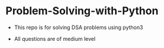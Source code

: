 # Problem-Solving-with-Python

* This repo is for solving DSA problems using python3

* All questions are of medium level

